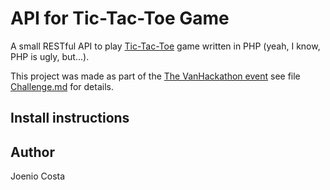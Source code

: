 # API for Tic-Tac-Toe Game

A small RESTful API to play [Tic-Tac-Toe][tictactoe] game written in PHP (yeah,
I know, PHP is ugly, but...).

This project was made as part of the [The VanHackathon event][devpost] see
file [Challenge.md](Challenge.md) for details.

## Install instructions

## Author

Joenio Costa <joenio AT joenio.me>

[tictactoe]: http://en.wikipedia.org/wiki/Tic-tac-toe
[devpost]: http://vanhackathon.devpost.com
